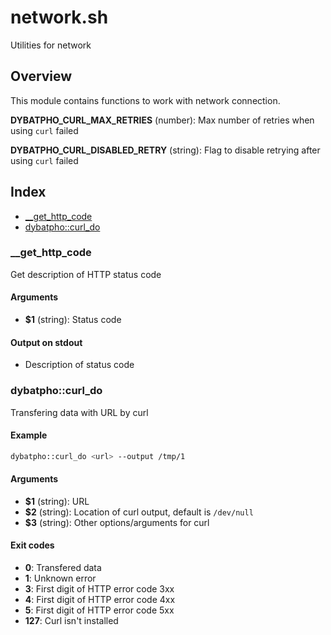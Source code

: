# network.sh

Utilities for network

## Overview

This module contains functions to work with network connection.

**DYBATPHO_CURL_MAX_RETRIES** (number): Max number of retries when using `curl` failed

**DYBATPHO_CURL_DISABLED_RETRY** (string): Flag to disable retrying after using `curl` failed

## Index

* [__get_http_code](#gethttpcode)
* [dybatpho::curl_do](#dybatphocurldo)

### __get_http_code

Get description of HTTP status code

#### Arguments

* **$1** (string): Status code

#### Output on stdout

* Description of status code

### dybatpho::curl_do

Transfering data with URL by curl

#### Example

```bash
dybatpho::curl_do <url> --output /tmp/1
```

#### Arguments

* **$1** (string): URL
* **$2** (string): Location of curl output, default is `/dev/null`
* **$3** (string): Other options/arguments for curl

#### Exit codes

* **0**: Transfered data
* **1**: Unknown error
* **3**: First digit of HTTP error code 3xx
* **4**: First digit of HTTP error code 4xx
* **5**: First digit of HTTP error code 5xx
* **127**: Curl isn't installed

